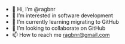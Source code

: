 - 👋 Hi, I’m @ragbnr
- 👀 I’m interested in software development
- 🌱 I’m currently learning migrating to GitHub
- 💞️ I’m looking to collaborate on GitHub
- 📫 How to reach me ragbnr@gmail.com

<!---
ragbnr/ragbnr is a ✨ special ✨ repository because its `README.md` (this file) appears on your GitHub profile.
You can click the Preview link to take a look at your changes.
--->
